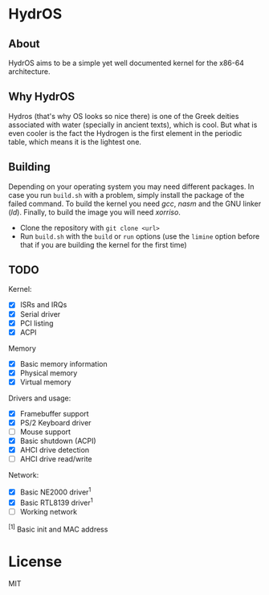 # HydrOS

## About

HydrOS aims to be a simple yet well documented kernel for the x86-64 architecture.

## Why HydrOS

Hydros (that's why OS looks so nice there) is one of the Greek deities associated with water (specially in ancient texts), which is cool. But what is even cooler is the fact the Hydrogen is the first element in the periodic table, which means it is the lightest one.

## Building

Depending on your operating system you may need different packages. In case you run `build.sh` with a problem, simply install the package of the failed command. To build the kernel you need *gcc*, *nasm* and the GNU linker (*ld*). Finally, to build the image you will need *xorriso*.

- Clone the repository with `git clone <url>`
- Run `build.sh` with the `build` or `run` options (use the `limine` option before that if you are building the kernel for the first time)

## TODO

Kernel:

- [x] ISRs and IRQs
- [x] Serial driver
- [x] PCI listing
- [x] ACPI

Memory
- [x] Basic memory information
- [x] Physical memory
- [x] Virtual memory

Drivers and usage:

- [x] Framebuffer support
- [x] PS/2 Keyboard driver
- [ ] Mouse support
- [x] Basic shutdown (ACPI)
- [x] AHCI drive detection
- [ ] AHCI drive read/write

Network:

- [x] Basic NE2000 driver<sup>1</sup>
- [x] Basic RTL8139 driver<sup>1</sup>
- [ ] Working network

<sup>[1]</sup> Basic init and MAC address

# License

MIT